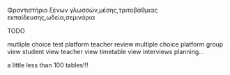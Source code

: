 



Φροντιστήριο ξένων γλωσσών,μέσης,τριτοβάθμιας εκπαίδευσης,ωδεία,σεμινάρια

TODO

mutliple choice test platform
teacher review multiple choice platform
group view
student view
teacher view
timetable view
interviews planning...


a little less than 100 tables!!!